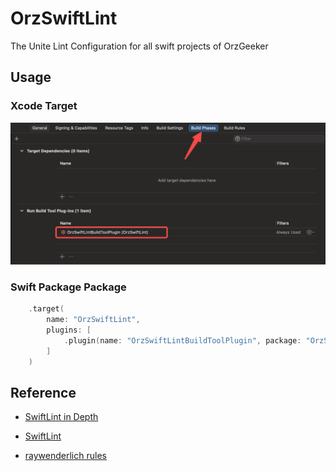 # OrzSwiftLint

The Unite Lint Configuration for all swift projects of OrzGeeker

## Usage

### Xcode Target 

![xcode use swift package plugin](https://github.com/OrzGeeker/OrzSwiftLint/raw/main/images/xcode-plugin-usage.png)

### Swift Package Package

```swift
    .target(
        name: "OrzSwiftLint",
        plugins: [
            .plugin(name: "OrzSwiftLintBuildToolPlugin", package: "OrzSwiftLint")
        ]
    )
```

## Reference

- [SwiftLint in Depth](https://www.kodeco.com/38422105-swiftlint-in-depth)

- [SwiftLint](https://swiftpackageindex.com/realm/SwiftLint)

- [raywenderlich rules](https://github.com/kodecocodes/swift-style-guide/blob/main/com.raywenderlich.swiftlint.yml)
